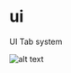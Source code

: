 # ui

UI Tab system

![alt text](https://github.com/RK010176/template-/blob/master/Assets/Pic/pic.png?raw=true)
